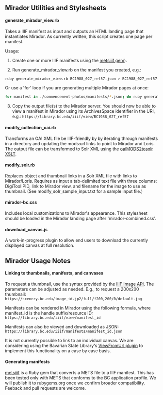 ## Mirador Utilities and Stylesheets
#### generate_mirador_view.rb
Takes a IIIF manifest as input and outputs an HTML landing page that instantiates 
Mirador. As currently written, this script creates one page per manifest.

Usage:

1. Create one or more IIIF manifests using the [metsiiif gem](https://github.com/BCLibraries/mets-to-iiif)).

2. Run generate_mirador_view.rb on the manifest you created, e.g.:

```bash
ruby generate_mirador_view.rb BC1988_027_ref57.json > BC1988_027_ref57
```

Or use a 'for' loop if you are generating multiple Mirador pages at once:

```bash
for manifest in ./commencement-photos/manifests/*.json; do ruby generate_mirador_view.rb $manifest > `basename $manifest .json`; done
```

3. Copy the output file(s) to the Mirador server. You should now be able to view 
a manifest in Mirador using its ArchivesSpace identifier in the URI, e.g.: 
`https://library.bc.edu/iiif/view/BC1988_027_ref57`

#### modify_collection_oai.rb
Transforms an OAI XML file be IIIF-friendly by by iterating through manifests in 
a directory and updating the mods:url links to point to Mirador and Loris. The 
output file can be transformed to Solr XML using the [oaiMODS2tosolr XSLT](https://github.com/BCDigLib/Interim-Solution-XSLT/blob/master/oaiMODS2solr.xsl).

#### modify_solr.rb
Replaces object and thumbnail links in a Solr XML file with links to Mirador/Loris. 
Requires as input a tab-delimited text file with three columns: DigiTool PID, 
link to Mirador view, and filename for the image to use as thumbnail. (See 
modify_solr_sample_input.txt for a sample input file.)

#### mirador-bc.css
Includes local customizations to Mirador's appearance. This stylesheet should be 
loaded in the Mirador landing page after 'mirador-combined.css'. 

#### download_canvas.js
A work-in-progress plugin to allow end users to download the currently displayed 
canvas at full resolution.

## Mirador Usage Notes
#### Linking to thumbnails, manifests, and canvases
To request a thumbnail, use the syntax provided by the [IIIF Image API](http://iiif.io/api/image/2.1/#image-request-uri-syntax). 
The parameters can be adjusted as needed. E.g., to request a 200x200 thumbnail: 
`https://scenery.bc.edu/image_id.jp2/full/!200,200/0/default.jpg`

Manifests can be rendered in Mirador using the following formula, where 
manifest_id is the handle suffix/resource ID:
`https://library.bc.edu/iiif/view/manifest_id`

Manifests can also be viewed and downloaded as JSON:
`https://library.bc.edu/iiif/manifests/manifest_id.json`

It is not currently possible to link to an individual canvas. We are considering 
using the Bavarian State Library's [ViewFromUrl plugin](https://github.com/dbmdz/mirador-plugins/tree/master/ViewFromUrl) 
to implement this functionality on a case by case basis.

#### Generating manifests
[metsiiif](https://github.com/BCLibraries/mets-to-iiif) is a Ruby gem that converts 
a METS file to a IIIF manifest. This has been tested only with METS that conforms 
to the BC application profile. We will publish it to rubygems.org once we confirm 
broader compatibility. Feeback and pull requests are welcome.
